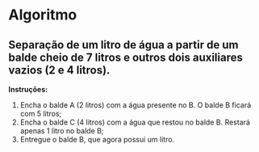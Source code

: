 # Algoritmo
## Separação de um litro de água a partir de um balde cheio de 7 litros e outros dois auxiliares vazios (2 e 4 litros).

__Instruções:__ 

1. Encha o balde A (2 litros) com a água presente no B. O balde B ficará com 5 litros;
2. Encha o balde C (4 litros) com a água que restou no balde B. Restará apenas 1 litro no balde B;
3. Entregue o balde B, que agora possui um litro. 